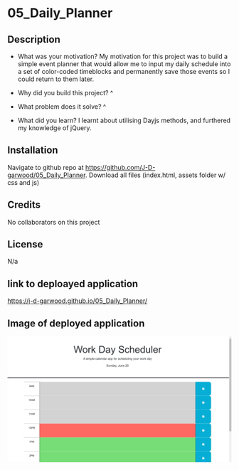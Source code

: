# 05_Daily_Planner

## Description
- What was your motivation?
My motivation for this project was to build a simple event planner that would allow me to input my daily schedule into a set of color-coded timeblocks and permanently save those events so I could return to them later.

- Why did you build this project? 
^

- What problem does it solve?
^

- What did you learn?
I learnt about utilising Dayjs methods, and furthered my knowledge of jQuery.

## Installation

Navigate to github repo at https://github.com/J-D-garwood/05_Daily_Planner. Download all files (index.html, assets folder w/ css and js)

## Credits

No collaborators on this project

## License

N/a

## link to deploayed application
https://j-d-garwood.github.io/05_Daily_Planner/

## Image of deployed application

![webpage screenshot](./assets/images/Deployed.png)
